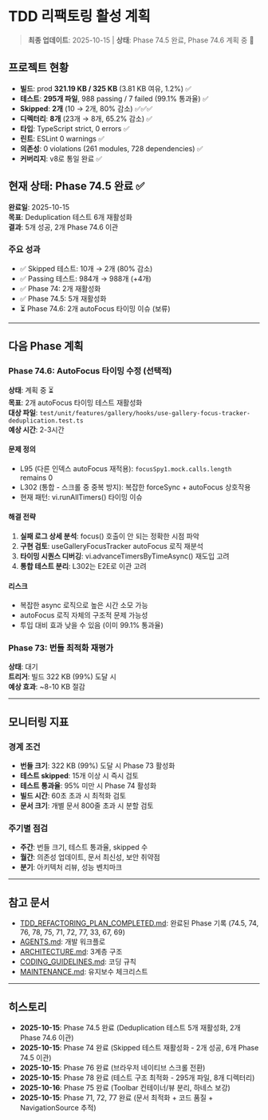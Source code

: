 # TDD 리팩토링 활성 계획

> **최종 업데이트**: 2025-10-15 | **상태**: Phase 74.5 완료, Phase 74.6 계획 중
> 🔄

## 프로젝트 현황

- **빌드**: prod **321.19 KB / 325 KB** (3.81 KB 여유, 1.2%) ✅
- **테스트**: **295개 파일**, 988 passing / 7 failed (99.1% 통과율) ✅
- **Skipped**: **2개** (10 → 2개, 80% 감소) ✅✅✅
- **디렉터리**: **8개** (23개 → 8개, 65.2% 감소) ✅
- **타입**: TypeScript strict, 0 errors ✅
- **린트**: ESLint 0 warnings ✅
- **의존성**: 0 violations (261 modules, 728 dependencies) ✅
- **커버리지**: v8로 통일 완료 ✅

## 현재 상태: Phase 74.5 완료 ✅

**완료일**: 2025-10-15  
**목표**: Deduplication 테스트 6개 재활성화  
**결과**: 5개 성공, 2개 Phase 74.6 이관

### 주요 성과

- ✅ Skipped 테스트: 10개 → 2개 (80% 감소)
- ✅ Passing 테스트: 984개 → 988개 (+4개)
- ✅ Phase 74: 2개 재활성화
- ✅ Phase 74.5: 5개 재활성화
- ⏳ Phase 74.6: 2개 autoFocus 타이밍 이슈 (보류)

---

## 다음 Phase 계획

### Phase 74.6: AutoFocus 타이밍 수정 (선택적)

**상태**: 계획 중 ⏳  
**목표**: 2개 autoFocus 타이밍 테스트 재활성화  
**대상 파일**:
`test/unit/features/gallery/hooks/use-gallery-focus-tracker-deduplication.test.ts`  
**예상
시간**: 2-3시간

#### 문제 정의

- L95 (다른 인덱스 autoFocus 재적용): `focusSpy1.mock.calls.length` remains 0
- L302 (통합 - 스크롤 중 중복 방지): 복잡한 forceSync + autoFocus 상호작용
- 현재 패턴: vi.runAllTimers() 타이밍 이슈

#### 해결 전략

1. **실패 로그 상세 분석**: focus() 호출이 안 되는 정확한 시점 파악
2. **구현 검토**: useGalleryFocusTracker autoFocus 로직 재분석
3. **타이밍 시퀀스 디버깅**: vi.advanceTimersByTimeAsync() 재도입 고려
4. **통합 테스트 분리**: L302는 E2E로 이관 고려

#### 리스크

- 복잡한 async 로직으로 높은 시간 소모 가능
- autoFocus 로직 자체의 구조적 문제 가능성
- 투입 대비 효과 낮을 수 있음 (이미 99.1% 통과율)

### Phase 73: 번들 최적화 재평가

**상태**: 대기  
**트리거**: 빌드 322 KB (99%) 도달 시  
**예상 효과**: ~8-10 KB 절감

---

## 모니터링 지표

### 경계 조건

- **번들 크기**: 322 KB (99%) 도달 시 Phase 73 활성화
- **테스트 skipped**: 15개 이상 시 즉시 검토
- **테스트 통과율**: 95% 미만 시 Phase 74 활성화
- **빌드 시간**: 60초 초과 시 최적화 검토
- **문서 크기**: 개별 문서 800줄 초과 시 분할 검토

### 주기별 점검

- **주간**: 번들 크기, 테스트 통과율, skipped 수
- **월간**: 의존성 업데이트, 문서 최신성, 보안 취약점
- **분기**: 아키텍처 리뷰, 성능 벤치마크

---

## 참고 문서

- [TDD_REFACTORING_PLAN_COMPLETED.md](./TDD_REFACTORING_PLAN_COMPLETED.md):
  완료된 Phase 기록 (74.5, 74, 76, 78, 75, 71, 72, 77, 33, 67, 69)
- [AGENTS.md](../AGENTS.md): 개발 워크플로
- [ARCHITECTURE.md](./ARCHITECTURE.md): 3계층 구조
- [CODING_GUIDELINES.md](./CODING_GUIDELINES.md): 코딩 규칙
- [MAINTENANCE.md](./MAINTENANCE.md): 유지보수 체크리스트

---

## 히스토리

- **2025-10-15**: Phase 74.5 완료 (Deduplication 테스트 5개 재활성화, 2개 Phase
  74.6 이관)
- **2025-10-15**: Phase 74 완료 (Skipped 테스트 재활성화 - 2개 성공, 6개 Phase
  74.5 이관)
- **2025-10-15**: Phase 76 완료 (브라우저 네이티브 스크롤 전환)
- **2025-10-15**: Phase 78 완료 (테스트 구조 최적화 - 295개 파일, 8개 디렉터리)
- **2025-10-16**: Phase 75 완료 (Toolbar 컨테이너/뷰 분리, 하네스 보강)
- **2025-10-15**: Phase 71, 72, 77 완료 (문서 최적화 + 코드 품질 +
  NavigationSource 추적)
